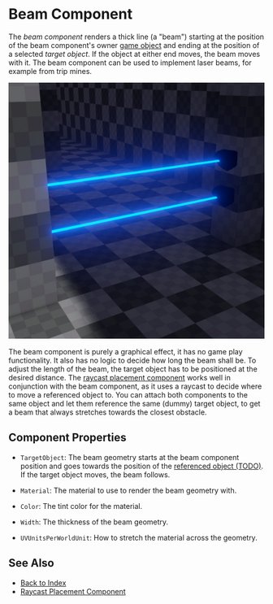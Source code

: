 # Beam Component

The *beam component* renders a thick line (a "beam") starting at the position of the beam component's owner [game object](../runtime/world/game-objects.md) and ending at the position of a selected *target object*. If the object at either end moves, the beam moves with it. The beam component can be used to implement laser beams, for example from trip mines.

![Beam Component](media/beam.jpg)

The beam component is purely a graphical effect, it has no game play functionality. It also has no logic to decide how long the beam shall be. To adjust the length of the beam, the target object has to be positioned at the desired distance. The [raycast placement component](../gameplay/raycast-placement-component.md) works well in conjunction with the beam component, as it uses a raycast to decide where to move a referenced object to. You can attach both components to the same object and let them reference the same (dummy) target object, to get a beam that always stretches towards the closest obstacle.

## Component Properties

* `TargetObject`: The beam geometry starts at the beam component position and goes towards the position of the [referenced object (TODO)](../scenes/object-references.md). If the target object moves, the beam follows.

* `Material`: The material to use to render the beam geometry with.

* `Color`: The tint color for the material.

* `Width`: The thickness of the beam geometry.

* `UVUnitsPerWorldUnit`: How to stretch the material across the geometry.

## See Also

* [Back to Index](../index.md)
* [Raycast Placement Component](../gameplay/raycast-placement-component.md)
